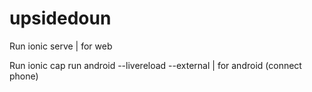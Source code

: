 ﻿# upsidedoun

Run ionic serve | for web

Run ionic cap run android --livereload --external | for android (connect phone) 

